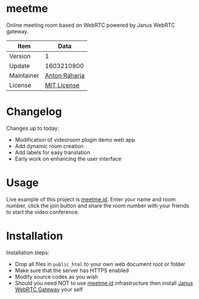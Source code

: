 # meetme

Online meeting room based on WebRTC powered by Janus WebRTC gateway.

Item       | Data
---------- | ----------------------------------------
Version    | 1
Update     | 1603210800
Maintainer | [Anton Raharja](http://antonraharja.com)
License    | [MIT License](LICENSE.md)

# Changelog

Changes up to today:

- Modification of videoroom plugin demo web app
- Add dynamic room creation
- Add labels for easy translation
- Early work on enhancing the user interface

# Usage

Live example of this project is [meetme.id](https://meetme.id).
Enter your name and room number, click the join button and share the room number with your friends to start the video conference.

# Installation

Installation steps:

- Drop all files in `public_html` to your own web document root or folder
- Make sure that the server has HTTPS enabled
- Modify source codes as you wish
- Should you need NOT to use [meetme.id](https://meetme.id) infrastructure then install [Janus WebRTC Gateway](https://janus.conf.meetecho.com/) your self
